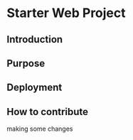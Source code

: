 # Starter Web Project

## Introduction

## Purpose

## Deployment

## How to contribute
making some changes
